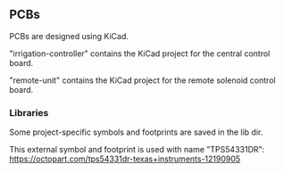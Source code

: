 ## PCBs

PCBs are designed using KiCad.

"irrigation-controller" contains the KiCad project for the central control board.

"remote-unit" contains the KiCad project for the remote solenoid control board.

### Libraries

Some project-specific symbols and footprints are saved in the lib dir.

This external symbol and footprint is used with name "TPS54331DR": https://octopart.com/tps54331dr-texas+instruments-12190905
